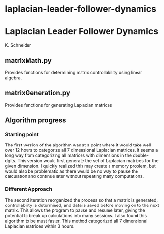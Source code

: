 # laplacian-leader-follower-dynamics

# Laplacian Leader Follower Dynamics

K. Schneider

## matrixMath.py

Provides functions for determining matrix controllability using linear algebra.

## matrixGeneration.py

Provides functions for generating Laplacian matrices

## Algorithm progress

### Starting point 

The first version of the algorithm was at a point where it would take well over 12 hours to categorize all 7 dimensional Laplacian matrices. It seems a long way from categorizing all matrices with dimensions in the double-dgits. This version would first generate the set of Laplacian matrices for the given dimension. I quickly realized this may create a memory problem, but would also be problematic as there would be no way to pause the calculation and continue later without repeating many computations.

### Different Approach

The second iteration reorganized the process so that a matrix is generated, controllability is determined, and data is saved before moving on to the next matrix. This allows the program to pause and resume later, giving the potential to break up calculations into many sessions. I also found this algorithm to be must faster. This method categorized all 7 dimensional Laplacian matrices within 3 hours.
